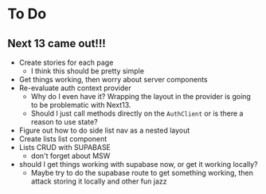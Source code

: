 # To Do

## Next 13 came out!!!

- Create stories for each page
  - I think this should be pretty simple
- Get things working, then worry about server components
- Re-evaluate auth context provider
  - Why do I even have it? Wrapping the layout in the provider is going to be problematic with Next13.
  - Should I just call methods directly on the `AuthClient` or is there a reason to use state?
- Figure out how to do side list nav as a nested layout
- Create lists list component
- Lists CRUD with SUPABASE
  - don't forget about MSW
- should I get things working with supabase now, or get it working locally?
  - Maybe try to do the supabase route to get something working, then attack storing it locally and other fun jazz
